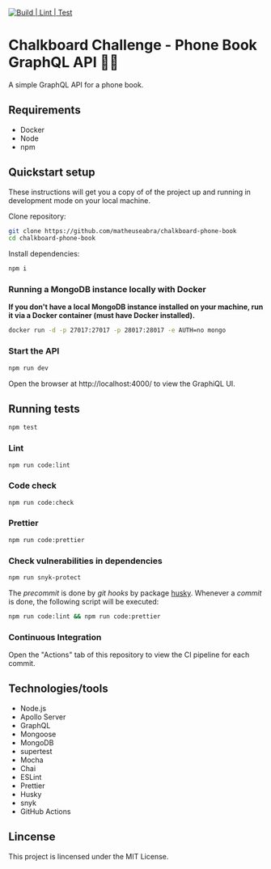 
[![Build | Lint | Test](https://github.com/fredmoreira/phone-book-graphql/workflows/Build%20%7C%20Lint%20%7C%20Test/badge.svg)](https://github.com/fredmoreira/phone-book-graphql/actions?query=workflow%3A%22Build+%7C+Lint+%7C+Test%22)
# Chalkboard Challenge - Phone Book GraphQL API 📱📘

A simple GraphQL API for a phone book.

## Requirements
* Docker
* Node
* npm

## Quickstart setup

These instructions will get you a copy of of the project up and running in development mode on your local machine.

Clone repository:

```bash
git clone https://github.com/matheuseabra/chalkboard-phone-book
cd chalkboard-phone-book
```

Install dependencies:

```bash
npm i
```

### Running a MongoDB instance locally with Docker

**If you don't have a local MongoDB instance installed on your machine, run it via a Docker container (must have Docker installed).**

```bash
docker run -d -p 27017:27017 -p 28017:28017 -e AUTH=no mongo
```

### Start the API

```bash
npm run dev
```

Open the browser at http://localhost:4000/ to view the GraphiQL UI.

## Running tests

```bash
npm test
```

### Lint

```bash
npm run code:lint
```
### Code check

```bash
npm run code:check
```

### Prettier

```bash
npm run code:prettier
```
### Check vulnerabilities in dependencies

```bash
npm run snyk-protect
```

The *precommit* is done by *git hooks* by package [husky](https://github.com/typicode/husky). Whenever a *commit* is done, the following script will be executed:

```bash
npm run code:lint && npm run code:prettier
```

### Continuous Integration

Open the "Actions" tab of this repository to view the CI pipeline for each commit.

## Technologies/tools

* Node.js
* Apollo Server
* GraphQL
* Mongoose
* MongoDB
* supertest
* Mocha
* Chai
* ESLint
* Prettier
* Husky
* snyk
* GitHub Actions

## Lincense
This project is lincensed under the MIT License.